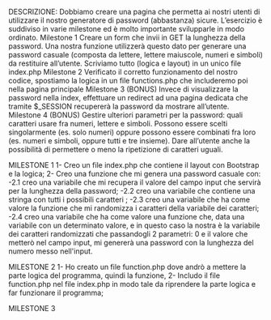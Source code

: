 DESCRIZIONE:
Dobbiamo creare una pagina che permetta ai nostri utenti di utilizzare il nostro generatore di password (abbastanza) sicure. L’esercizio è suddiviso in varie milestone ed è molto importante svilupparle in modo ordinato.
Milestone 1 Creare un form che invii in GET la lunghezza della password. Una nostra funzione utilizzerà questo dato per generare una password casuale (composta da lettere, lettere maiuscole, numeri e simboli) da restituire all’utente. Scriviamo tutto (logica e layout) in un unico file index.php
Milestone 2 Verificato il corretto funzionamento del nostro codice, spostiamo la logica in un file functions.php che includeremo poi nella pagina principale
Milestone 3 (BONUS) Invece di visualizzare la password nella index, effettuare un redirect ad una pagina dedicata che tramite $_SESSION recupererà la password da mostrare all’utente.
Milestone 4 (BONUS) Gestire ulteriori parametri per la password: quali caratteri usare fra numeri, lettere e simboli. Possono essere scelti singolarmente (es. solo numeri) oppure possono essere combinati fra loro (es. numeri e simboli, oppure tutti e tre insieme). Dare all’utente anche la possibilità di permettere o meno la ripetizione di caratteri uguali.

MILESTONE 1
1- Creo un file index.php che contiene il layout con Bootstrap e la logica;
2- Creo una funzione che mi genera una password casuale con:
    -2.1 creo una variabile che mi recupera il valore del campo input che servirà per la lunghezza della password;
    -2.2 creo una variabile che contiene una stringa con tutti i possibili caratteri ;
    -2.3 creo una variabile che ha come valore la funzione che mi randomizza i caratteri della variabile dei caratteri;
    -2.4 creo una variabile che ha come valore una funzione che, data una variabile con un determinato valore, e in questo caso la nostra è la variabile dei caratteri randomizzati che passandogli 2 parametri: 0 e il valore che metterò nel campo input, mi genererà una password con la lunghezza del numero messo nell'input.

MILESTONE 2
1- Ho creato un file function.php dove andrò a mettere la parte logica del programma, quindi la funzione,
2- Includo il file function.php nel file index.php in modo tale da riprendere la parte logica e far funzionare il programma;

MILESTONE 3
